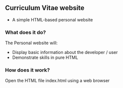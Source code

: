 ## Curriculum Vitae website 
* A simple HTML-based personal website

### What does it do?
The Personal website will:
* Display basic information about the developer / user
* Demonstrate skills in pure HTML

### How does it work?
Open the HTML file index.html using a web browser 
